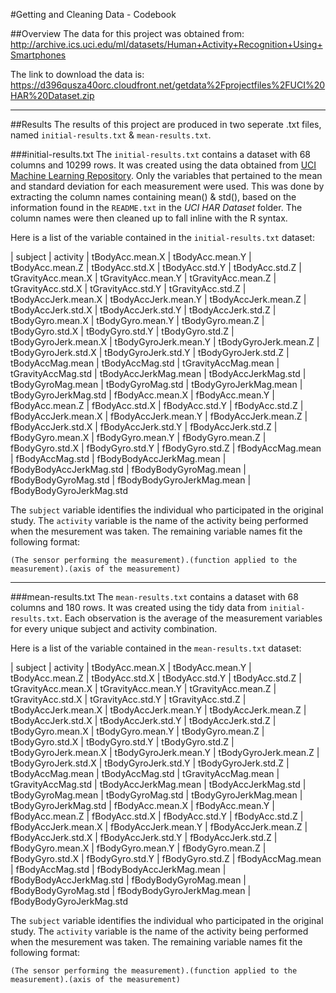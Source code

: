 #Getting and Cleaning Data - Codebook

##Overview
The data for this project was obtained from: 
http://archive.ics.uci.edu/ml/datasets/Human+Activity+Recognition+Using+Smartphones

The link to download the data is:
https://d396qusza40orc.cloudfront.net/getdata%2Fprojectfiles%2FUCI%20HAR%20Dataset.zip

***

##Results
The results of this project are produced in two seperate .txt files, named `initial-results.txt` & `mean-results.txt`.

###initial-results.txt
The `initial-results.txt` contains a dataset with 68 columns and 10299 rows. It was created using the data obtained from [UCI Machine Learning Repository](http://archive.ics.uci.edu/ml/datasets/Human+Activity+Recognition+Using+Smartphones). Only the variables that pertained to the mean and standard deviation for each measurement were used. This was done by extracting the column names containing mean() & std(), based on the information found in the `README.txt` in the *UCI HAR Dataset* folder. The column names were then cleaned up to fall inline with the R syntax. 

Here is a list of the variable contained in the `initial-results.txt` dataset:

| subject
| activity
| tBodyAcc.mean.X
| tBodyAcc.mean.Y
| tBodyAcc.mean.Z
| tBodyAcc.std.X
| tBodyAcc.std.Y
| tBodyAcc.std.Z
| tGravityAcc.mean.X
| tGravityAcc.mean.Y
| tGravityAcc.mean.Z
| tGravityAcc.std.X
| tGravityAcc.std.Y
| tGravityAcc.std.Z
| tBodyAccJerk.mean.X
| tBodyAccJerk.mean.Y
| tBodyAccJerk.mean.Z
| tBodyAccJerk.std.X
| tBodyAccJerk.std.Y
| tBodyAccJerk.std.Z
| tBodyGyro.mean.X
| tBodyGyro.mean.Y
| tBodyGyro.mean.Z
| tBodyGyro.std.X
| tBodyGyro.std.Y
| tBodyGyro.std.Z
| tBodyGyroJerk.mean.X
| tBodyGyroJerk.mean.Y
| tBodyGyroJerk.mean.Z
| tBodyGyroJerk.std.X
| tBodyGyroJerk.std.Y
| tBodyGyroJerk.std.Z
| tBodyAccMag.mean
| tBodyAccMag.std
| tGravityAccMag.mean
| tGravityAccMag.std
| tBodyAccJerkMag.mean
| tBodyAccJerkMag.std
| tBodyGyroMag.mean
| tBodyGyroMag.std
| tBodyGyroJerkMag.mean
| tBodyGyroJerkMag.std
| fBodyAcc.mean.X
| fBodyAcc.mean.Y
| fBodyAcc.mean.Z
| fBodyAcc.std.X
| fBodyAcc.std.Y
| fBodyAcc.std.Z
| fBodyAccJerk.mean.X
| fBodyAccJerk.mean.Y
| fBodyAccJerk.mean.Z
| fBodyAccJerk.std.X
| fBodyAccJerk.std.Y
| fBodyAccJerk.std.Z
| fBodyGyro.mean.X
| fBodyGyro.mean.Y
| fBodyGyro.mean.Z
| fBodyGyro.std.X
| fBodyGyro.std.Y
| fBodyGyro.std.Z
| fBodyAccMag.mean
| fBodyAccMag.std
| fBodyBodyAccJerkMag.mean
| fBodyBodyAccJerkMag.std
| fBodyBodyGyroMag.mean
| fBodyBodyGyroMag.std
| fBodyBodyGyroJerkMag.mean
| fBodyBodyGyroJerkMag.std

The `subject` variable identifies the individual who participated in the original study. The `activity` variable is the name of the activity being performed when the mesurement was taken. The remaining variable names fit the following format:

`(The sensor performing the measurement).(function applied to the measurement).(axis of the measurement)`

***

###mean-results.txt
The `mean-results.txt` contains a dataset with 68 columns and 180 rows. It was created using the tidy data from `initial-results.txt`. Each observation is the average of the measurement variables for every unique subject and activity combination.

Here is a list of the variable contained in the `mean-results.txt` dataset:

| subject
| activity
| tBodyAcc.mean.X
| tBodyAcc.mean.Y
| tBodyAcc.mean.Z
| tBodyAcc.std.X
| tBodyAcc.std.Y
| tBodyAcc.std.Z
| tGravityAcc.mean.X
| tGravityAcc.mean.Y
| tGravityAcc.mean.Z
| tGravityAcc.std.X
| tGravityAcc.std.Y
| tGravityAcc.std.Z
| tBodyAccJerk.mean.X
| tBodyAccJerk.mean.Y
| tBodyAccJerk.mean.Z
| tBodyAccJerk.std.X
| tBodyAccJerk.std.Y
| tBodyAccJerk.std.Z
| tBodyGyro.mean.X
| tBodyGyro.mean.Y
| tBodyGyro.mean.Z
| tBodyGyro.std.X
| tBodyGyro.std.Y
| tBodyGyro.std.Z
| tBodyGyroJerk.mean.X
| tBodyGyroJerk.mean.Y
| tBodyGyroJerk.mean.Z
| tBodyGyroJerk.std.X
| tBodyGyroJerk.std.Y
| tBodyGyroJerk.std.Z
| tBodyAccMag.mean
| tBodyAccMag.std
| tGravityAccMag.mean
| tGravityAccMag.std
| tBodyAccJerkMag.mean
| tBodyAccJerkMag.std
| tBodyGyroMag.mean
| tBodyGyroMag.std
| tBodyGyroJerkMag.mean
| tBodyGyroJerkMag.std
| fBodyAcc.mean.X
| fBodyAcc.mean.Y
| fBodyAcc.mean.Z
| fBodyAcc.std.X
| fBodyAcc.std.Y
| fBodyAcc.std.Z
| fBodyAccJerk.mean.X
| fBodyAccJerk.mean.Y
| fBodyAccJerk.mean.Z
| fBodyAccJerk.std.X
| fBodyAccJerk.std.Y
| fBodyAccJerk.std.Z
| fBodyGyro.mean.X
| fBodyGyro.mean.Y
| fBodyGyro.mean.Z
| fBodyGyro.std.X
| fBodyGyro.std.Y
| fBodyGyro.std.Z
| fBodyAccMag.mean
| fBodyAccMag.std
| fBodyBodyAccJerkMag.mean
| fBodyBodyAccJerkMag.std
| fBodyBodyGyroMag.mean
| fBodyBodyGyroMag.std
| fBodyBodyGyroJerkMag.mean
| fBodyBodyGyroJerkMag.std

The `subject` variable identifies the individual who participated in the original study. The `activity` variable is the name of the activity being performed when the mesurement was taken. The remaining variable names fit the following format:

`(The sensor performing the measurement).(function applied to the measurement).(axis of the measurement)`